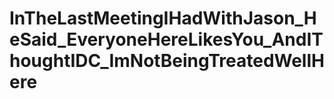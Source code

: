 # InTheLastMeetingIHadWithJason_HeSaid_EveryoneHereLikesYou_AndIThoughtIDC_ImNotBeingTreatedWellHere
